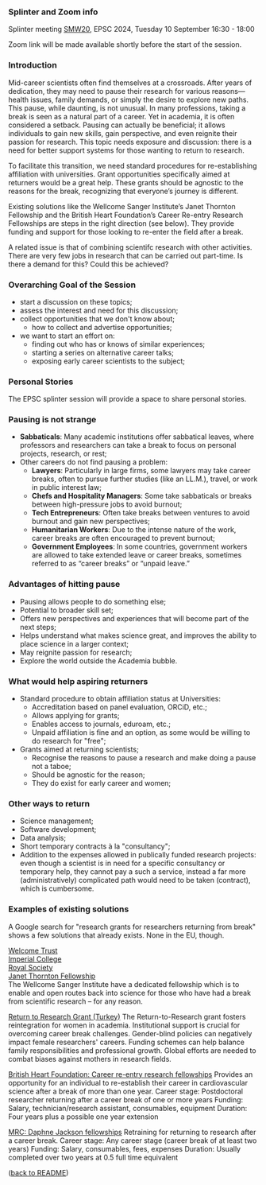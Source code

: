 ### Splinter and Zoom info

Splinter meeting [SMW20](https://meetingorganizer.copernicus.org/EPSC2024/session/51557), EPSC 2024, Tuesday 10 September 16:30 - 18:00

Zoom link will be made available shortly before the start of the session.


### Introduction

Mid-career scientists often find themselves at a crossroads. After years of dedication, they may need to pause their research for various reasons—health issues, family demands, or simply the desire to explore new paths. This pause, while daunting, is not unusual. In many professions, taking a break is seen as a natural part of a career. Yet in academia, it is often considered a setback. Pausing can actually be beneficial; it allows individuals to gain new skills, gain perspective, and even reignite their passion for research. This topic needs exposure and discussion: there is a need for better support systems for those wanting to return to research.

To facilitate this transition, we need standard procedures for re-establishing affiliation with universities. Grant opportunities specifically aimed at returners would be a great help. These grants should be agnostic to the reasons for the break, recognizing that everyone’s journey is different.

Existing solutions like the Wellcome Sanger Institute’s Janet Thornton Fellowship and the British Heart Foundation’s Career Re-entry Research Fellowships are steps in the right direction (see below). They provide funding and support for those looking to re-enter the field after a break.

A related issue is that of combining scientifc research with other activities. There are very few jobs in research that can be carried out part-time. Is there a demand for this? Could this be achieved?


### Overarching Goal of the Session
- start a discussion on these topics;
- assess the interest and need for this discussion;
- collect opportunities that we don't know about;
  - how to collect and advertise opportunities;
- we want to start an effort on:
  - finding out who has or knows of similar experiences;
  - starting a series on alternative career talks;
  - exposing early career scientists to the subject;
    

### Personal Stories

The EPSC splinter session will provide a space to share personal stories.


### Pausing is not strange

- **Sabbaticals**: Many academic institutions offer sabbatical leaves, where professors and researchers can take a break to focus on personal projects, research, or rest;
- Other careers do not find pausing a problem:
  - **Lawyers**: Particularly in large firms, some lawyers may take career breaks, often to pursue further studies (like an LL.M.), travel, or work in public interest law;
  - **Chefs and Hospitality Managers**: Some take sabbaticals or breaks between high-pressure jobs to avoid burnout;
  - **Tech Entrepreneurs**: Often take breaks between ventures to avoid burnout and gain new perspectives;
  - **Humanitarian Workers**: Due to the intense nature of the work, career breaks are often encouraged to prevent burnout;
  - **Government Employees**: In some countries, government workers are allowed to take extended leave or career breaks, sometimes referred to as “career breaks” or “unpaid leave.”


### Advantages of hitting pause

- Pausing allows people to do something else;
- Potential to broader skill set;
- Offers new perspectives and experiences that will become part of the next steps;
- Helps understand what makes science great, and improves the ability to place science in a larger context;
- May reignite passion for research;
- Explore the world outside the Academia bubble.


### What would help aspiring returners

- Standard procedure to obtain affiliation status at Universities:
  - Accreditation based on panel evaluation, ORCiD, etc.;
  - Allows applying for grants;
  - Enables access to journals, eduroam, etc.;
  - Unpaid affiliation is fine and an option, as some would be willing to do research for "free";
- Grants aimed at returning scientists;
  - Recognise the reasons to pause a research and make doing a pause not a taboe;
  - Should be agnostic for the reason;
  - They do exist for early career and women;


### Other ways to return

- Science management;
- Software development;
- Data analysis;
- Short temporary contracts à la "consultancy";
- Addition to the expenses allowed in publically funded research projects: even though a scientist is in need for a specific consultancy or temporary help, they cannot pay a such a service, instead a far more (administratively) complicated path would need to be taken (contract), which is cumbersome.


### Examples of existing solutions

A Google search for "research grants for researchers returning from break" shows a few solutions that already exists. None in the EU, though.

[Welcome Trust](https://wellcome.org/grant-funding/schemes/research-career-re-entry-fellowships)\
[Imperial College](https://www.imperial.ac.uk/parents-network/grants-for-academic-returners/)\
[Royal Society](https://royalsociety.org/grants/research-grants/)\
[Janet Thornton Fellowship](https://www.sanger.ac.uk/about/equality-in-science/janet-thornton-fellowship/)\
The Wellcome Sanger Institute have a dedicated fellowship which is to enable and open routes back into science for those who have had a break from scientific research – for any reason.

[Return to Research Grant (Turkey)](https://geo.ku.edu.tr/return-to-research-grant-2-2/)
The Return-to-Research grant fosters reintegration for women in academia.
Institutional support is crucial for overcoming career break challenges.
Gender-blind policies can negatively impact female researchers' careers.
Funding schemes can help balance family responsibilities and professional growth.
Global efforts are needed to combat biases against mothers in research fields.

[British Heart Foundation: Career re-entry research fellowships](https://www.bhf.org.uk/for-professionals/information-for-researchers/what-we-fund/career-re-entry-research-fellowships)
Provides an opportunity for an individual to re-establish their career in cardiovascular science after a break of more than one year.
Career stage: Postdoctoral researcher returning after a career break of one or more years
Funding: Salary, technician/research assistant, consumables, equipment
Duration: Four years plus a possible one year extension

[MRC: Daphne Jackson fellowships](https://daphnejackson.org/)
Retraining for returning to research after a career break.
Career stage: Any career stage (career break of at least two years)
Funding: Salary, consumables, fees, expenses
Duration: Usually completed over two years at 0.5 full time equivalent

([back to README](./README.md))
